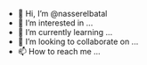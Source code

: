 - 👋 Hi, I’m @nasserelbatal
- 👀 I’m interested in ...
- 🌱 I’m currently learning ...
- 💞️ I’m looking to collaborate on ...
- 📫 How to reach me ...

<!---
nasserelbatal/nasserelbatal is a ✨ special ✨ repository because its `README.md` (this file) appears on your GitHub profile.
You can click the Preview link to take a look at your changes.
--->
